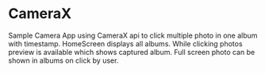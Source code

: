 # CameraX
Sample Camera App using CameraX api to click multiple photo in one album with timestamp.
HomeScreen displays all albums. While clicking photos preview is available which shows captured album.
Full screen photo can be shown in albums on click by user.
